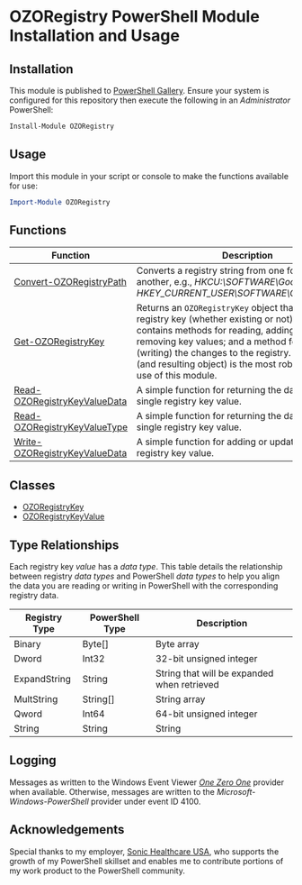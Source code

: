 # OZORegistry PowerShell Module Installation and Usage

## Installation
This module is published to [PowerShell Gallery](https://learn.microsoft.com/en-us/powershell/scripting/gallery/overview?view=powershell-5.1). Ensure your system is configured for this repository then execute the following in an _Administrator_ PowerShell:

```powershell
Install-Module OZORegistry
```

## Usage
Import this module in your script or console to make the functions available for use:

```powershell
Import-Module OZORegistry
```

## Functions
|Function|Description|
|--------|-----------|
|[Convert-OZORegistryPath](Documentation/Convert-OZORegistryPath.md)|Converts a registry string from one format to another, e.g., _HKCU:\SOFTWARE\Google\Chrome_ to _HKEY_CURRENT_USER\SOFTWARE\Google\Chrome_.|
|[Get-OZORegistryKey](Documentation/Get-OZORegistryKey.md)|Returns an `OZORegistryKey` object that represents a registry key (whether existing or not). The object contains methods for reading, adding, updating, and removing key values; and a method for processing (writing) the changes to the registry. This function (and resulting object) is the most robust and flexible use of this module.|
|[Read-OZORegistryKeyValueData](Documentation/Read-OZORegistryKeyValueData.md)|A simple function for returning the data from a single registry key value.|
|[Read-OZORegistryKeyValueType](Documentation/Read-OZORegistryKeyValueType.md)|A simple function for returning the data _type_ from a single registry key value.|
|[Write-OZORegistryKeyValueData](Documentation/Write-OZORegistryKeyValueData.md)|A simple function for adding or updating a single registry key value.|

## Classes
- [OZORegistryKey](Documentation/OZORegistryKey.md)
- [OZORegistryKeyValue](Documentation/OZORegistryKeyValue.md)

## Type Relationships
Each registry key _value_ has a _data type_. This table details the relationship between registry _data types_ and PowerShell _data types_ to help you align the data you are reading or writing in PowerShell with the corresponding registry data.

|Registry Type|PowerShell Type|Description|
|-------------|---------------|-----------|
|Binary|Byte[]|Byte array|
|Dword|Int32|32-bit unsigned integer|
|ExpandString|String|String that will be expanded when retrieved|
|MultString|String[]|String array|
|Qword|Int64|64-bit unsigned integer|
|String|String|String|

## Logging
Messages as written to the Windows Event Viewer [_One Zero One_](https://github.com/onezeroone-dev/OZOLogger-PowerShell-Module/blob/main/README.md) provider when available. Otherwise, messages are written to the _Microsoft-Windows-PowerShell_ provider under event ID 4100.

## Acknowledgements
Special thanks to my employer, [Sonic Healthcare USA](https://sonichealthcareusa.com), who supports the growth of my PowerShell skillset and enables me to contribute portions of my work product to the PowerShell community.
